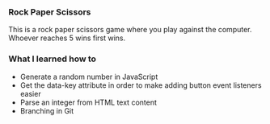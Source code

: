 ### Rock Paper Scissors
This is a rock paper scissors game where you play against the computer. Whoever reaches 5 wins first wins.
### What I learned how to
- Generate a random number in JavaScript
- Get the data-key attribute in order to make adding button event listeners easier
- Parse an integer from HTML text content
- Branching in Git